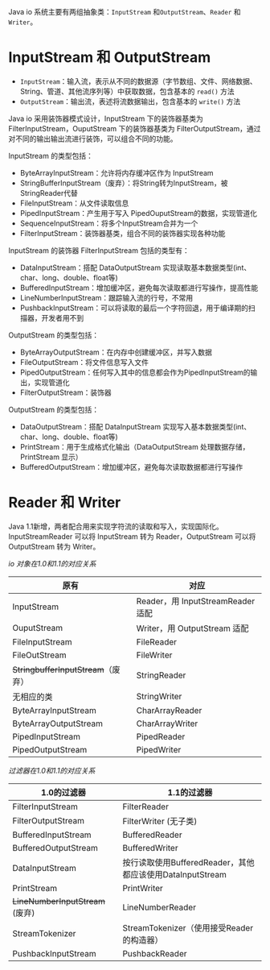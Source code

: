 Java io 系统主要有两组抽象类：`InputStream` 和`OutputStream`、`Reader` 和 `Writer`。

# InputStream 和 OutputStream

* `InputStream`：输入流，表示从不同的数据源（字节数组、文件、网络数据、String、管道、其他流序列等）中获取数据，包含基本的 `read()` 方法
* `OutputStream`：输出流，表述将流数据输出，包含基本的 `write()` 方法

Java io 采用装饰器模式设计，InputStream 下的装饰器基类为 FilterInputStream，OuputStream 下的装饰器基类为
FilterOutputStream，通过对不同的输出输出流进行装饰，可以组合不同的功能。

InputStream 的类型包括：

* ByteArrayInputStream：允许将内存缓冲区作为 InputStream
* StringBufferInputStream（废弃）：将String转为InputStream，被 StringReader代替
* FileInputStream：从文件读取信息
* PipedInputStream：产生用于写入 PipedOuputStream的数据，实现管道化
* SequenceInputStream：将多个InputStream合并为一个
* FilterInputStream：装饰器基类，组合不同的装饰器实现各种功能

InputStream 的装饰器 FilterInputStream 包括的类型有：

* DataInputStream：搭配 DataOutputStream 实现读取基本数据类型(int、char、long、double、float等)
* BufferedInputStream：增加缓冲区，避免每次读取都进行写操作，提高性能
* LineNumberInputStream：跟踪输入流的行号，不常用
* PushbackInputStream：可以将读取的最后一个字符回退，用于编译期的扫描器，开发者用不到

OutputStream 的类型包括：

* ByteArrayOutputStream：在内存中创建缓冲区，并写入数据
* FileOutputStream：将文件信息写入文件
* PipedOutputStream：任何写入其中的信息都会作为PipedInputStream的输出，实现管道化
* FilterOutputStream：装饰器

OutputStream 的类型包括：

* DataOutputStream：搭配 DataInputStream 实现写入基本数据类型(int、char、long、double、float等)
* PrintStream：用于生成格式化输出（DataOutputStream 处理数据存储，PrintStream 显示）
* BufferedOutputStream：增加缓冲区，避免每次读取数据都进行写操作

# Reader 和 Writer

Java 1.1新增，两者配合用来实现字符流的读取和写入，实现国际化。InputStreamReader 可以将 InputStream 转为 Reader，OutputStream 可以将 OutputStream 转为 Writer。

_io 对象在1.0和1.1的对应关系_

|原有|对应
|---|---
|InputStream                        | Reader，用 InputStreamReader 适配
|OuputStream                        | Writer，用 OutputStream 适配
|FileInputStream                    | FileReader
|FileOutStream                      | FileWriter
|~~StringbufferInputStream~~（废弃） | StringReader
|无相应的类               | StringWriter
|ByteArrayInputStream    | CharArrayReader
|ByteArrayOutputStream   | CharArrayWriter
|PipedInputStream        | PipedReader
|PipedOutputStream       | PipedWriter

_过滤器在1.0和1.1的对应关系_

|1.0的过滤器| 1.1的过滤器
|---|---
|FilterInputStream     | FilterReader
|FilterOutputStream    | FilterWriter (无子类)
|BufferedInputStream   | BufferedReader
|BufferedOutputStream  | BufferedWriter
|DataInputStream       | 按行读取使用BufferedReader，其他都应该使用DataInputStream
|PrintStream           | PrintWriter
|~~LineNumberInputStream~~ (废弃) | LineNumberReader
|StreamTokenizer       | StreamTokenizer（使用接受Reader的构造器）
|PushbackInputStream   | PushbackReader